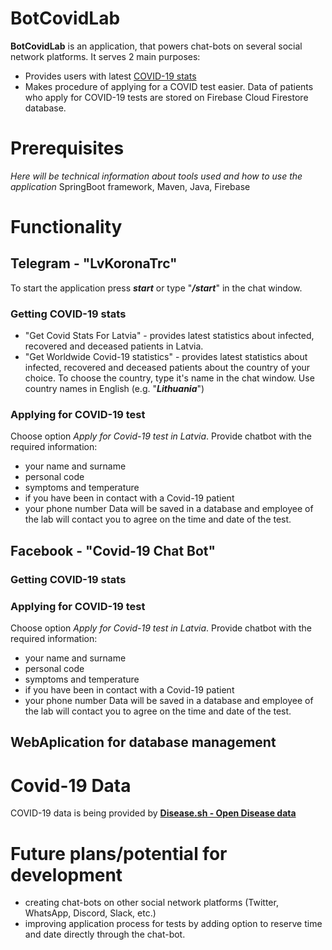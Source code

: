 # BotCovidLab
**BotCovidLab** is an application, that powers chat-bots on several social network platforms. It serves 2 main purposes:
- Provides users with latest [COVID-19 stats](#covid-19-data)
- Makes procedure of applying for a COVID test easier. Data of patients who apply for COVID-19 tests are stored on Firebase Cloud Firestore database.

# Prerequisites
*Here will be technical information about tools used and how to use the application*
SpringBoot framework, Maven, Java, Firebase

# Functionality

## Telegram - "LvKoronaTrc"
To start the application press ***start*** or type "***/start***" in the chat window.
### Getting COVID-19 stats
- "Get Covid Stats For Latvia" - provides latest statistics about infected, recovered and deceased patients in Latvia.
- "Get Worldwide Covid-19 statistics" - provides latest statistics about infected, recovered and deceased patients about the country of your choice. To choose the country, type it's name in the chat window. Use country names in English (e.g. "***Lithuania***")

### Applying for COVID-19 test
Choose option *Apply for Covid-19 test in Latvia*. Provide chatbot with the required information:
- your name and surname
- personal code
- symptoms and temperature
- if you have been in contact with a Covid-19 patient
- your phone number
Data will be saved in a database and employee of the lab will contact you to agree on the time and date of the test.

## Facebook - "Covid-19 Chat Bot"
### Getting COVID-19 stats

### Applying for COVID-19 test
Choose option *Apply for Covid-19 test in Latvia*. Provide chatbot with the required information:
- your name and surname
- personal code
- symptoms and temperature
- if you have been in contact with a Covid-19 patient
- your phone number
Data will be saved in a database and employee of the lab will contact you to agree on the time and date of the test.

## WebAplication for database management

# Covid-19 Data
COVID-19 data is being provided by [**Disease.sh - Open Disease data**](https://corona.lmao.ninja/)

# Future plans/potential for development
- creating chat-bots on other social network platforms (Twitter, WhatsApp, Discord, Slack, etc.)
- improving application process for tests by adding option to reserve time and date directly through the chat-bot.
